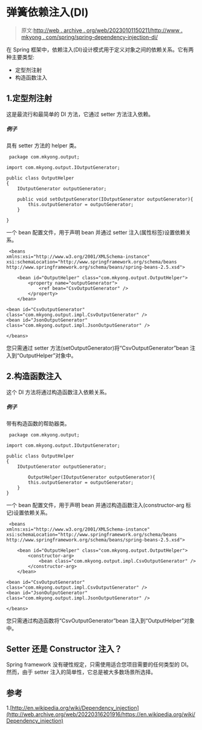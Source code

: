 # 弹簧依赖注入(DI)

> 原文:[http://web . archive . org/web/20230101150211/http://www . mkyong . com/spring/spring-dependency-injection-di/](http://web.archive.org/web/20230101150211/http://www.mkyong.com/spring/spring-dependency-injection-di/)

在 Spring 框架中，依赖注入(DI)设计模式用于定义对象之间的依赖关系。它有两种主要类型:

*   定型剂注射
*   构造函数注入

## 1.定型剂注射

这是最流行和最简单的 DI 方法，它通过 setter 方法注入依赖。

##### 例子

具有 setter 方法的 helper 类。

```
 package com.mkyong.output;

import com.mkyong.output.IOutputGenerator;

public class OutputHelper
{
	IOutputGenerator outputGenerator;

	public void setOutputGenerator(IOutputGenerator outputGenerator){
		this.outputGenerator = outputGenerator;
	}

} 
```

一个 bean 配置文件，用于声明 bean 并通过 setter 注入(属性标签)设置依赖关系。

```
 <beans 
xmlns:xsi="http://www.w3.org/2001/XMLSchema-instance"
xsi:schemaLocation="http://www.springframework.org/schema/beans
http://www.springframework.org/schema/beans/spring-beans-2.5.xsd">

	<bean id="OutputHelper" class="com.mkyong.output.OutputHelper">
		<property name="outputGenerator">
			<ref bean="CsvOutputGenerator" />
		</property>
	</bean>

<bean id="CsvOutputGenerator" class="com.mkyong.output.impl.CsvOutputGenerator" />
<bean id="JsonOutputGenerator" class="com.mkyong.output.impl.JsonOutputGenerator" />

</beans> 
```

您只需通过 setter 方法(setOutputGenerator)将“CsvOutputGenerator”bean 注入到“OutputHelper”对象中。

## 2.构造函数注入

这个 DI 方法将通过构造函数注入依赖关系。

##### 例子

带有构造函数的帮助器类。

```
 package com.mkyong.output;

import com.mkyong.output.IOutputGenerator;

public class OutputHelper
{
	IOutputGenerator outputGenerator;

        OutputHelper(IOutputGenerator outputGenerator){
		this.outputGenerator = outputGenerator;
	}
} 
```

一个 bean 配置文件，用于声明 bean 并通过构造函数注入(constructor-arg 标记)设置依赖关系。

```
 <beans 
xmlns:xsi="http://www.w3.org/2001/XMLSchema-instance"
xsi:schemaLocation="http://www.springframework.org/schema/beans
http://www.springframework.org/schema/beans/spring-beans-2.5.xsd">

	<bean id="OutputHelper" class="com.mkyong.output.OutputHelper">
		<constructor-arg>
			<bean class="com.mkyong.output.impl.CsvOutputGenerator" />
		</constructor-arg>
	</bean>

<bean id="CsvOutputGenerator" class="com.mkyong.output.impl.CsvOutputGenerator" />
<bean id="JsonOutputGenerator" class="com.mkyong.output.impl.JsonOutputGenerator" />

</beans> 
```

您只需通过构造函数将“CsvOutputGenerator”bean 注入到“OutputHelper”对象中。

## Setter 还是 Constructor 注入？

Spring framework 没有硬性规定，只需使用适合您项目需要的任何类型的 DI。然而，由于 setter 注入的简单性，它总是被大多数场景所选择。

## 参考

1.[http://en.wikipedia.org/wiki/Dependency_injection](http://web.archive.org/web/20220316201916/https://en.wikipedia.org/wiki/Dependency_injection)

<input type="hidden" id="mkyong-current-postId" value="3650">